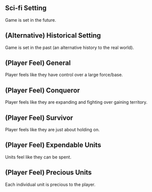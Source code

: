 
## Sci-fi Setting
Game is set in the future.

## (Alternative) Historical Setting
Game is set in the past (an alternative history to the real world).

## (Player Feel) General
Player feels like they have control over a large force/base.

## (Player Feel) Conqueror
Player feels like they are expanding and fighting over gaining territory.

## (Player Feel) Survivor
Player feels like they are just about holding on.

## (Player Feel) Expendable Units
Units feel like they can be spent.

## (Player Feel) Precious Units
Each individual unit is precious to the player.
